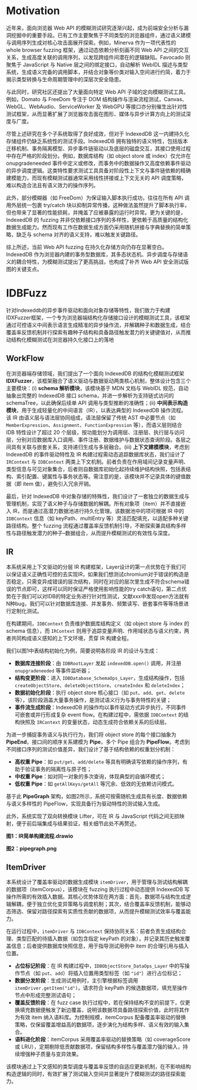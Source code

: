 # Motivation

近年来，面向浏览器 Web API 的模糊测试研究逐渐兴起，成为前端安全分析与漏洞挖掘中的重要手段。已有工作主要聚焦于不同类型的浏览器组件，通过语义建模与调用序列生成对核心攻击面展开探索。例如，Minerva 作为一项代表性的 whole browser fuzzing 框架，通过动态依赖分析刻画不同 Web API 之间的交互关系，生成高度关联的调用序列，以发现跨组件间潜在的逻辑缺陷。Favocado 则聚焦于 JavaScript 与 Native 层之间的绑定接口，自动解析 WebIDL 描述与类型系统，生成语义完备的调用脚本，并结合对象等价类对输入空间进行约简，着力于揭示类型转换与生命周期管理中的深层次安全隐患。

与此同时，研究社区还提出了大量面向特定 Web API 子域的定向模糊测试工具。例如，Domato 与 FreeDom 专注于 DOM 结构操作与渲染流程测试，Canvas、WebGL、WebAudio、ServiceWorker 及 WebGPU 等接口亦分别催生出针对性测试框架，从而显著扩展了浏览器攻击面在图形、媒体与异步计算方向上的测试深度与广度。

尽管上述研究在多个子系统取得了良好成效，但对于 IndexedDB 这一内建持久化存储组件仍缺乏系统性的测试手段。IndexedDB 拥有独特的语义特性，包括版本迁移机制、事务隔离模型、异步事件链驱动以及底层的磁盘交互，其接口使用过程中存在严格的阶段划分。例如，数据库结构（如 object store 或 index）仅允许在 onupgradeneeded 事件中定义或修改，而事务中的数据操作又高度依赖事件驱动的异步调度逻辑。这类特性要求测试工具具备对阶段性上下文与事件链依赖的精确建模能力，而现有模糊测试器通常采用线性拼接或上下文无关的 API 调度策略，难以构造合法且有语义效力的操作序列。

此外，部分模糊器（如 FreeDom）为保证输入脚本执行成功，往往在所有 API 调用外层统一包裹 try/catch 块以抑制异常传播，这种做法虽然提升了脚本执行率，但也带来了显著的性能损耗，并掩盖了应被暴露的运行时异常。更为关键的是，IndexedDB 的 fuzzing 并非仅依赖接口序列的多样性，更依赖于高质量的结构化数据生成能力。然而现有工作在数据生成方面仍采用随机拼接与字典替换的简单策略，缺乏与 schema 对齐的语义支持，难以触发关键路径。

综上所述，当前 Web API fuzzing 在持久化存储方向仍存在显著空白。IndexedDB 作为浏览器内建的事务型数据库，其多态状态机、异步调度与存储语义的耦合特性，为模糊测试提出了更高挑战，也构成了补齐 Web API 安全测试版图的关键支点。





# IDBFuzz

针对Indexeddb的异步事件驱动和面向对象存储等特性，我们致力于构建IDXFuzzer框架，一个专为浏览器端结构化存储接口设计的模糊测试工具，该框架通过可控语义中间表示语言生成精准的异步操作流，并解耦种子和数据生成，结合覆盖率反馈机制并行探索有趣种子结构和具备路径触发潜力的关键键值对，从而推动结构化模糊测试在浏览器持久化接口上的落地

## WorkFlow

在浏览器端存储领域，我们提出了一个面向 IndexedDB 的结构化模糊测试框架 **IDXFuzzer**，该框架融合了语义驱动与数据驱动两类核心机制，整体设计包含三个主要模块：(i) **schema 解析模块**，该模块基于 MDN 文档与 WebIDL 规范，自动抽象出完整的 IndexedDB 接口 schema，并进一步解析为支持链式访问的 schemaTree，以此确保后续单 API 调用与类型推断的准确性；(ii) **中间表示构造模块**，用于生成轻量化的中间语言（IR），以表达典型的 IndexedDB 操作流程。该 IR 由语义层与语法层协同组成，语法层保留了传统 AST 中必要节点（如 `MemberExpression`、`Assignment`、`FunctionExpression` 等），而语义层则结合 IDB 特性设计了超过 20 个层级，按功能划分为调用层、注册层、执行层与访问层，分别对应数据库入口调用、事件注册、数据维护与数据状态查询阶段。各层之间具有关联与嵌套关系，支持递归生成与多层融合。(iii) **上下文建模模块**，考虑到 IndexedDB 的事件驱动特性及 IR 构建过程需动态追踪数据库状态，我们设计了 `IRContext` 与 `IDBContext` 两类上下文机制。前者负责在作用域间记录变量声明、类型信息与可见对象集合，后者则自数据库初始化起持续维护结构快照，包括表结构、索引配置、键属性与事务状态等。需注意的是，该模块并不记录具体的键值数据（即 item 值），避免引入冗余开销。

最后，针对 IndexedDB 中对象存储的特殊性，我们设计了一套独立的数据生成与管理机制，实现了语义种子与存储数据的解耦。所有对象项（item）并不直接嵌入 IR，而是通过高潜力数据池进行持久化管理。该数据池中的项可根据 IR 中的 `IDBContext` 信息（如 keyPath、multiEntry 等）灵活匹配填充，以适配多种关键路径结构。整个 fuzzing 流程通过覆盖率反馈机制引导，不断探索兼具结构多样性与路径触发潜力的种子–数据组合，从而提升模糊测试的有效性与深度。

## IR

本系统采用上下文驱动的分层 IR 构建框架，Layer设计的第一点优势在于我们可以保证语义正确性可控的去实现IR，如果我们想测试chromium对于错误的构造是否稳定，只需变异成错误的层次结构，同时在对应的层次里生成不符合schema错误的节点即可，这样可以同时保证严格使用影响性能的try catch语句，第二点优势在于我们可以对IDB的特定业务进行针对性测试，文献xxx中发现open方法就有N种bug，我们可以针对数据库连接、并发事务、频繁读写、嵌套事件等等场景进行定制化测试。

在构建期间，`IDBContext` 负责维护数据库结构定义（如 object store 与 index 的 schema 信息），而 `IRContext` 则用于追踪变量声明、作用域状态与语义约束，两者共同构成语义感知的上下文环境，贯穿 IR 构建全程。

我们以图1中表结构初始化为例，简要说明各阶段 IR 的设计与生成：

- **数据库连接阶段**：由 `IDBRootLayer` 发起 `indexedDB.open()` 调用，并注册 `onupgradeneeded` 等事件监听器；
- **结构变更阶段**：进入 `IDBDatabase_SchemaOps_Layer`，生成结构操作，包括 `createObjectStore`、`deleteObjectStore`、`createIndex` 和 `deleteIndex`；
- **数据初始化阶段**：执行 object store 核心接口（如 `put`、`add`、`get`、`delete` 等），该阶段涵盖大量事务操作，是测试语义行为与事务特性的关键；
- **事件流生成阶段**：IndexedDB 的操作均以事件驱动方式异步执行，不同事件可嵌套或并行形成复杂 event flow。在构建过程中，需依据 `IDBContext` 的结构快照及 `IRContext` 的变量状态，动态生成符合依赖关系的后续层。

为进一步捕捉事务语义与执行行为，我们将 object store 的每个接口抽象为 **PipeEnd**，接口间的顺序关系建模为 **Pipe**，多个 Pipe 组合为 **PipeFlow**。考虑到不同接口序列的测试价值差异，我们设计了基于结构依赖的权重划分机制：

- **高权重 Pipe**：如 `put/get`、`add/delete` 等具有明确读写依赖的操作序列，有助于验证事务的隔离性与原子性；
- **中权重 Pipe**：如对同一对象的多次查询，体现典型的自循环模式；
- **低权重 Pipe**：如 `getAllKeys/getAll` 等冗余、低效的无依赖访问模式。

基于此 **PipeGraph** 架构，如图2所示，系统可按需随机生成具有长度、数据依赖与语义多样性的 PipeFlow，实现具备行为驱动特性的测试输入生成。

此外，系统实现了双向转换模块 Lifter，可在 IR 与 JavaScript 代码之间无损映射，便于前后端集成与结果验证，相关细节此处不再赘述。

**图1：IR简单构建流程.drawio**

**图2：pipegraph.png**





## ItemDriver

本系统设计了覆盖率驱动的数据生成模块 `itemDriver`，用于管理与测试结构解耦的数据项（itemCorpus），该模块在 fuzzing 执行过程中动态提供 IndexedDB 写操作所需的有效插入数据。其核心优势体现在两方面：首先，数据项与结构生成逻辑解耦，便于独立优化变异策略与调度机制；其次，结合覆盖率反馈机制，能够动态筛选、保留对路径探索有实质性贡献的数据项，从而提升模糊测试效率与覆盖能力。

在运行过程中，`itemDriver` 与 `IDBContext` 保持协同关系：前者负责生成结构合理、类型匹配的待插入数据（如包含指定 keyPath 的对象），并记录其历史触发覆盖信息；后者提供数据库快照信息，用于指导测试用例中 item 的合理引用与插入位置。

- **占位标记阶段**：在 IR 构建过程中，`IDBObjectStore_DataOps_Layer` 中的写操作节点（如 `put`、`add`）将插入位置用类型标签（如 `"id"`）进行占位标记；
- **数据分发阶段**：生成测试用例时，主引擎根据标签调用 `itemDriver.getItem("id")`，请求符合 keyPath 的候选数据项，填充至操作节点中形成完整测试语句；
- **覆盖反馈阶段**：在 fuzz case 执行过程中，若在保持结构不变的前提下，仅更换填充数据便触发了新边覆盖，说明该数据项具备路径探索价值，此时将其作为有效 item 纳入语料库。为控制规模，itemCorpus 配备覆盖率驱动的替换策略，仅保留覆盖增益高的数据项，逐步演化为结构多样、语义有效的输入集合。
- **语料进化阶段**：itemCorpus 采用覆盖率驱动的替换策略（如 coverageScore 或 LRU），定期剔除低贡献数据项，保留结构多样性与覆盖潜力强的输入，持续增强种子质量与变异效果。

该模块通过上下文感知的类型调度与覆盖率反馈的自适应更新机制，在不影响结构构造逻辑的同时，有效扩展了测试输入空间并显著提升了模糊测试的路径探索能力。